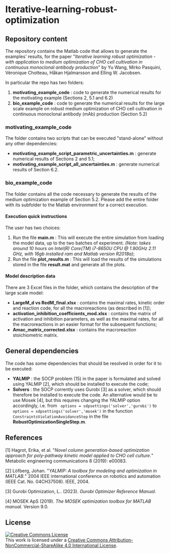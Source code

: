 # Iterative-learning-robust-optimization

## Repository content

The repository contains the Matlab code that allows to generate the examples' results, for the paper "*Iterative learning robust optimization - with application to medium optimization of CHO cell cultivation in continuous monoclonal antibody production*" by Yu Wang, Mirko Pasquini, Véronique Chotteau, Håkan Hjalmarsson and Elling W. Jacobsen.

In particular the repo has two folders:
1. **motivating_example_code** : code to generate the numerical results for the motivating example (Sections 2, 5.1 and 6.2)
2. **bio_example_code** : code to generate the numerical results for the large scale example on robust medium optimization of CHO cell cultivation in continuous monoclonal antibody (mAb) production (Section 5.2)

### motivating_example_code
The folder contains two scripts that can be executed "stand-alone" without any other dependencies:
* **motivating_example_script_parametric_uncertainties.m** : generate numerical results of Sections 2 and 5.1;
* **motivating_example_script_all_uncertainties.m** : generate numerical results of Section 6.2.

### bio_example_code

The folder contains all the code necessary to generate the results of the medium optimization example of Section 5.2. Please add the entire folder with its subfolder to the Matlab environment for a correct execution. 

#### Execution quick instructions
The user has two choices:
1. Run the file **main.m** : This will execute the entire simulation from loading the model data, up to the two batches of experiment.
*(Note: takes around 10 hours on Intel(R) Core(TM) i7-8650U CPU @ 1.90GHz 2.11 GHz, with 16gb installed ram and Matlab version R2018a)*;
2. Run the file **plot_results.m** : This will load the results of the simulations stored in the file **result.mat** and generate all the plots.

#### Model description data
There are 3 Excel files in the folder, which contains the description of the large scale model:
* **LargeM_d vs RedM_final.xlsx** : contains the maximal rates, kinetic order and reaction code, for all the macroreactions (as described in [1]);
* **activation_inhibition_coefficients_mod.xlsx** : contains the matrix of activation and inhibition parameters, as well as the maximal rates, for all the macroreactions in an easier format for the subsequent functions;
* **Amac_matrix_corrected.xlsx** : contains the macroreaction stoichiometric matrix.

## General dependencies
The code has some dependencies that should be resolved in order for it to be executed:
* **YALMIP**  : the SOCP problem (15) in the paper is formulated and solved using YALMIP [2], which should be installed to execute the code;
* **Solvers** : the SOCP corrently uses Gurobi [3] as a solver, which should therefore be installed to execute the code. An alternative would be to use Mosek [4], but this requires changing the YALMIP option accordingly, i.e. from ` options = sdpsettings('solver','gurobi')`
to ` options = sdpsettings('solver','mosek')` in the function `ConstraintsViolationAvoidanceStep` in the file **RobustOptimizationSingleStep.m**.

## References

[1] Hagrot, Erika, et al. "*Novel column generation-based optimization approach for poly-pathway kinetic model applied to CHO cell culture.*" Metabolic engineering communications 8 (2019): e00083.

[2] Löfberg, Johan. "*YALMIP: A toolbox for modeling and optimization in MATLAB.*" 2004 IEEE international conference on robotics and automation (IEEE Cat. No. 04CH37508). IEEE, 2004.

[3] Gurobi Optimization, L.. (2023). *Gurobi Optimizer Reference Manual.*

[4] MOSEK ApS (2019). *The MOSEK optimization toolbox for MATLAB manual.* Version 9.0.

## License

<a rel="license" href="http://creativecommons.org/licenses/by-nc-sa/4.0/"><img alt="Creative Commons License" style="border-width:0" src="https://i.creativecommons.org/l/by-nc-sa/4.0/88x31.png" /></a><br />This work is licensed under a <a rel="license" href="http://creativecommons.org/licenses/by-nc-sa/4.0/">Creative Commons Attribution-NonCommercial-ShareAlike 4.0 International License</a>.
